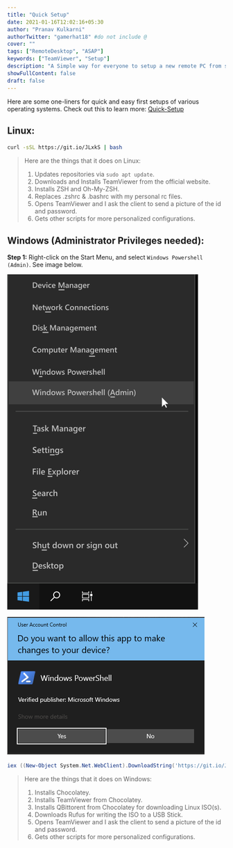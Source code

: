 ```yaml
---
title: "Quick Setup"
date: 2021-01-16T12:02:16+05:30
author: "Pranav Kulkarni"
authorTwitter: "gamerhat18" #do not include @
cover: ""
tags: ["RemoteDesktop", "ASAP"]
keywords: ["TeamViewer", "Setup"]
description: "A Simple way for everyone to setup a new remote PC from scratch,  regardless of the Operating system."
showFullContent: false
draft: false
---
```



Here are some one-liners for quick and easy first setups of various operating systems.
Check out this to learn more: [Quick-Setup](https://github.com/gamerhat18/quick-setup)


## Linux:

```bash
curl -sSL https://git.io/JLxkS | bash
```

>Here are the things that it does on Linux:
>
>1. Updates repositories via `sudo apt update`.
>2. Downloads and Installs TeamViewer from the official website.
>3. Installs ZSH and Oh-My-ZSH.
>4. Replaces .zshrc & .bashrc with my personal rc files.
>5. Opens TeamViewer and I ask the client to send a picture of the id and password.
>6. Gets other scripts for more personalized configurations.

## Windows (Administrator Privileges needed):

**Step 1:** Right-click on the Start Menu, and select `Windows Powershell (Admin)`. 
See image below.

![*Windows Submenu*](https://raw.githubusercontent.com/gamerhat18/cybrdise-blog-hugo/master/content/posts/images/windows-start-submenu.png)


![*Security Prompt*](https://raw.githubusercontent.com/gamerhat18/cybrdise-blog-hugo/master/content/posts/images/uacprompt.png)


```powershell
iex ((New-Object System.Net.WebClient).DownloadString('https://git.io/Jt3LI'))
```

>Here are the things that it does on Windows:
>
>1. Installs Chocolatey.
>2. Installs TeamViewer from Chocolatey.
>3. Installs QBittorent from Chocolatey for downloading Linux ISO(s).
>4. Downloads Rufus for writing the ISO to a USB Stick.
>5. Opens TeamViewer and I ask the client to send a picture of the id and password.
>6. Gets other scripts for more personalized configurations.
